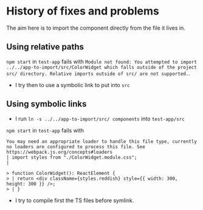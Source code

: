 # History of fixes and problems

The aim here is to import the component directly from the file it lives in.

## Using relative paths

`npm start` in `test-app` fails with `Module not found: You attempted to import ../../app-to-import/src/ColorWidget which falls outside of the project src/ directory. Relative imports outside of src/ are not supported.`.

- I try then to use a symbolic link to put into `src`

## Using symbolic links

- I run `ln -s ../../app-to-import/src/ components` into `test-app/src`

`npm start` in `test-app` fails with

```Module parse failed: Unexpected token (4:22)
You may need an appropriate loader to handle this file type, currently no loaders are configured to process this file. See https://webpack.js.org/concepts#loaders
| import styles from "./ColorWidget.module.css";
|

> function ColorWidget(): ReactElement {
> | return <div className={styles.reddish} style={{ width: 300, height: 300 }} />;
> | }
```

- I try to compile first the TS files before symlink.
